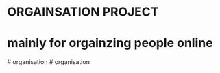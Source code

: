 # ORGAINSATION PROJECT
# mainly for orgainzing people online
#   o r g a n i s a t i o n  
 #   o r g a n i s a t i o n  
 